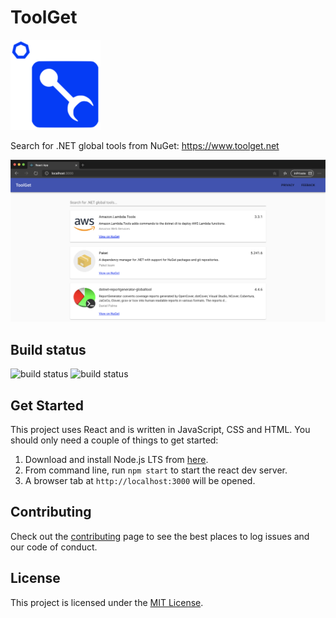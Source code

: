 # ToolGet

![](public/apple-icon-144x144.png)

Search for .NET global tools from NuGet: https://www.toolget.net

 ![](img/get-started.png)

## Build status

![build status](https://github.com/marcusturewicz/toolget/workflows/CI/badge.svg)
![build status](https://github.com/marcusturewicz/toolget/workflows/CD/badge.svg)

## Get Started

This project uses React and is written in JavaScript, CSS and HTML. You should only need a couple of things to get started:
1. Download and install Node.js LTS from [here](https://nodejs.org/en/download).
2. From command line, run `npm start` to start the react dev server.
3. A browser tab at `http://localhost:3000` will be opened.

## Contributing

Check out the [contributing](CONTRIBUTING.md) page to see the best places to log issues and our code of conduct.

## License

This project is licensed under the [MIT License](LICENSE).
